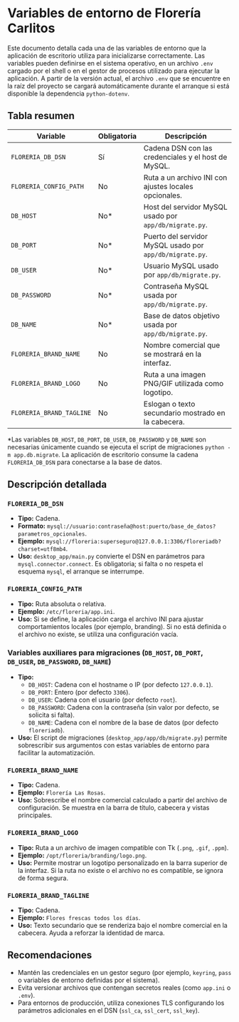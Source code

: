 # Variables de entorno de Florería Carlitos

Este documento detalla cada una de las variables de entorno que la aplicación de escritorio utiliza para inicializarse correctamente. Las variables pueden definirse en el sistema operativo, en un archivo `.env` cargado por el shell o en el gestor de procesos utilizado para ejecutar la aplicación. A partir de la versión actual, el archivo `.env` que se encuentre en la raíz del proyecto se cargará automáticamente durante el arranque si está disponible la dependencia `python-dotenv`.

## Tabla resumen

| Variable | Obligatoria | Descripción |
| --- | --- | --- |
| `FLORERIA_DB_DSN` | Sí | Cadena DSN con las credenciales y el host de MySQL. |
| `FLORERIA_CONFIG_PATH` | No | Ruta a un archivo INI con ajustes locales opcionales. |
| `DB_HOST` | No* | Host del servidor MySQL usado por `app/db/migrate.py`. |
| `DB_PORT` | No* | Puerto del servidor MySQL usado por `app/db/migrate.py`. |
| `DB_USER` | No* | Usuario MySQL usado por `app/db/migrate.py`. |
| `DB_PASSWORD` | No* | Contraseña MySQL usada por `app/db/migrate.py`. |
| `DB_NAME` | No* | Base de datos objetivo usada por `app/db/migrate.py`. |
| `FLORERIA_BRAND_NAME` | No | Nombre comercial que se mostrará en la interfaz. |
| `FLORERIA_BRAND_LOGO` | No | Ruta a una imagen PNG/GIF utilizada como logotipo. |
| `FLORERIA_BRAND_TAGLINE` | No | Eslogan o texto secundario mostrado en la cabecera. |

\*Las variables `DB_HOST`, `DB_PORT`, `DB_USER`, `DB_PASSWORD` y `DB_NAME` son necesarias únicamente cuando se ejecuta el script de migraciones `python -m app.db.migrate`. La aplicación de escritorio consume la cadena `FLORERIA_DB_DSN` para conectarse a la base de datos.

## Descripción detallada

### `FLORERIA_DB_DSN`

* **Tipo:** Cadena.
* **Formato:** `mysql://usuario:contraseña@host:puerto/base_de_datos?parametros_opcionales`.
* **Ejemplo:** `mysql://floreria:superseguro@127.0.0.1:3306/floreriadb?charset=utf8mb4`.
* **Uso:** `desktop_app/main.py` convierte el DSN en parámetros para `mysql.connector.connect`. Es obligatoria; si falta o no respeta el esquema `mysql`, el arranque se interrumpe.

### `FLORERIA_CONFIG_PATH`

* **Tipo:** Ruta absoluta o relativa.
* **Ejemplo:** `/etc/floreria/app.ini`.
* **Uso:** Si se define, la aplicación carga el archivo INI para ajustar comportamientos locales (por ejemplo, branding). Si no está definida o el archivo no existe, se utiliza una configuración vacía.

### Variables auxiliares para migraciones (`DB_HOST`, `DB_PORT`, `DB_USER`, `DB_PASSWORD`, `DB_NAME`)

* **Tipo:**
  * `DB_HOST`: Cadena con el hostname o IP (por defecto `127.0.0.1`).
  * `DB_PORT`: Entero (por defecto `3306`).
  * `DB_USER`: Cadena con el usuario (por defecto `root`).
  * `DB_PASSWORD`: Cadena con la contraseña (sin valor por defecto, se solicita si falta).
  * `DB_NAME`: Cadena con el nombre de la base de datos (por defecto `floreriadb`).
* **Uso:** El script de migraciones (`desktop_app/app/db/migrate.py`) permite sobrescribir sus argumentos con estas variables de entorno para facilitar la automatización.

### `FLORERIA_BRAND_NAME`

* **Tipo:** Cadena.
* **Ejemplo:** `Florería Las Rosas`.
* **Uso:** Sobrescribe el nombre comercial calculado a partir del archivo de configuración. Se muestra en la barra de título, cabecera y vistas principales.

### `FLORERIA_BRAND_LOGO`

* **Tipo:** Ruta a un archivo de imagen compatible con Tk (`.png`, `.gif`, `.ppm`).
* **Ejemplo:** `/opt/floreria/branding/logo.png`.
* **Uso:** Permite mostrar un logotipo personalizado en la barra superior de la interfaz. Si la ruta no existe o el archivo no es compatible, se ignora de forma segura.

### `FLORERIA_BRAND_TAGLINE`

* **Tipo:** Cadena.
* **Ejemplo:** `Flores frescas todos los días`.
* **Uso:** Texto secundario que se renderiza bajo el nombre comercial en la cabecera. Ayuda a reforzar la identidad de marca.

## Recomendaciones

* Mantén las credenciales en un gestor seguro (por ejemplo, `keyring`, `pass` o variables de entorno definidas por el sistema).
* Evita versionar archivos que contengan secretos reales (como `app.ini` o `.env`).
* Para entornos de producción, utiliza conexiones TLS configurando los parámetros adicionales en el DSN (`ssl_ca`, `ssl_cert`, `ssl_key`).
